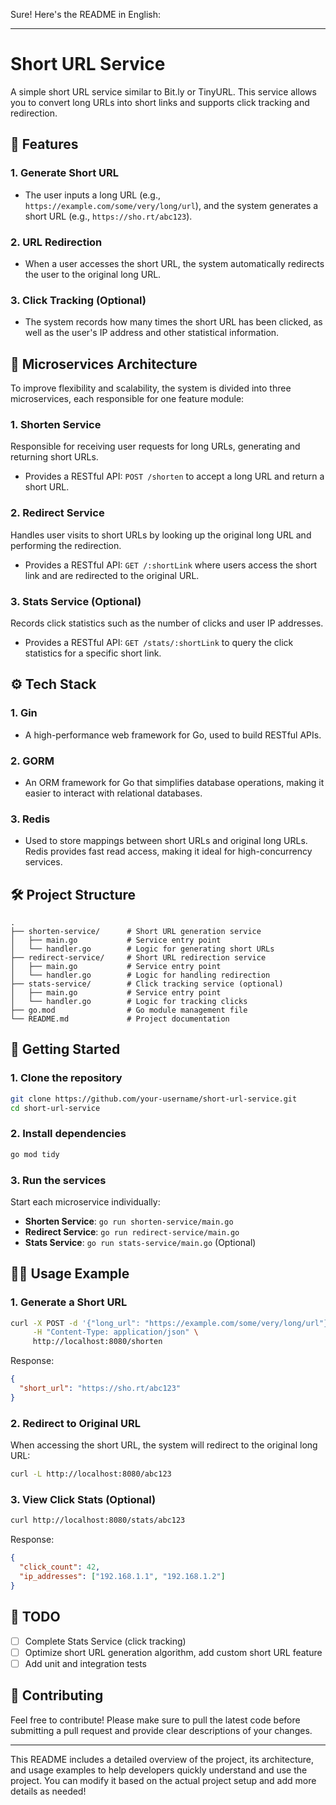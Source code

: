 Sure! Here's the README in English:

---

# Short URL Service

A simple short URL service similar to Bit.ly or TinyURL. This service allows you to convert long URLs into short links and supports click tracking and redirection.

## 📌 Features

### 1. Generate Short URL
- The user inputs a long URL (e.g., `https://example.com/some/very/long/url`), and the system generates a short URL (e.g., `https://sho.rt/abc123`).

### 2. URL Redirection
- When a user accesses the short URL, the system automatically redirects the user to the original long URL.

### 3. Click Tracking (Optional)
- The system records how many times the short URL has been clicked, as well as the user's IP address and other statistical information.

## 🧱 Microservices Architecture

To improve flexibility and scalability, the system is divided into three microservices, each responsible for one feature module:

### 1. **Shorten Service**
Responsible for receiving user requests for long URLs, generating and returning short URLs.

- Provides a RESTful API: `POST /shorten` to accept a long URL and return a short URL.

### 2. **Redirect Service**
Handles user visits to short URLs by looking up the original long URL and performing the redirection.

- Provides a RESTful API: `GET /:shortLink` where users access the short link and are redirected to the original URL.

### 3. **Stats Service (Optional)**
Records click statistics such as the number of clicks and user IP addresses.

- Provides a RESTful API: `GET /stats/:shortLink` to query the click statistics for a specific short link.

## ⚙️ Tech Stack

### 1. **Gin**
- A high-performance web framework for Go, used to build RESTful APIs.

### 2. **GORM**
- An ORM framework for Go that simplifies database operations, making it easier to interact with relational databases.

### 3. **Redis**
- Used to store mappings between short URLs and original long URLs. Redis provides fast read access, making it ideal for high-concurrency services.

## 🛠 Project Structure

```
.
├── shorten-service/      # Short URL generation service
│   ├── main.go           # Service entry point
│   └── handler.go        # Logic for generating short URLs
├── redirect-service/     # Short URL redirection service
│   ├── main.go           # Service entry point
│   └── handler.go        # Logic for handling redirection
├── stats-service/        # Click tracking service (optional)
│   ├── main.go           # Service entry point
│   └── handler.go        # Logic for tracking clicks
├── go.mod                # Go module management file
└── README.md             # Project documentation
```

## 🚀 Getting Started

### 1. Clone the repository

```bash
git clone https://github.com/your-username/short-url-service.git
cd short-url-service
```

### 2. Install dependencies

```bash
go mod tidy
```

### 3. Run the services

Start each microservice individually:

- **Shorten Service**: `go run shorten-service/main.go`
- **Redirect Service**: `go run redirect-service/main.go`
- **Stats Service**: `go run stats-service/main.go` (Optional)

## 🧑‍💻 Usage Example

### 1. Generate a Short URL

```bash
curl -X POST -d '{"long_url": "https://example.com/some/very/long/url"}' \
     -H "Content-Type: application/json" \
     http://localhost:8080/shorten
```

Response:

```json
{
  "short_url": "https://sho.rt/abc123"
}
```

### 2. Redirect to Original URL

When accessing the short URL, the system will redirect to the original long URL:

```bash
curl -L http://localhost:8080/abc123
```

### 3. View Click Stats (Optional)

```bash
curl http://localhost:8080/stats/abc123
```

Response:

```json
{
  "click_count": 42,
  "ip_addresses": ["192.168.1.1", "192.168.1.2"]
}
```

## 📑 TODO

- [ ] Complete Stats Service (click tracking)
- [ ] Optimize short URL generation algorithm, add custom short URL feature
- [ ] Add unit and integration tests

## 🤝 Contributing

Feel free to contribute! Please make sure to pull the latest code before submitting a pull request and provide clear descriptions of your changes.

---

This README includes a detailed overview of the project, its architecture, and usage examples to help developers quickly understand and use the project. You can modify it based on the actual project setup and add more details as needed!
